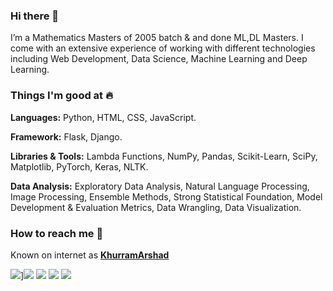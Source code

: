 ### Hi there 👋
I’m a Mathematics Masters of 2005 batch & and done ML,DL Masters. I come with an extensive experience of working with different technologies including Web Development, Data Science, Machine Learning and Deep Learning.

### Things I'm good at :fire:
**Languages:**  Python, HTML, CSS, JavaScript.

**Framework:** Flask, Django.

**Libraries & Tools:** Lambda Functions, NumPy, Pandas, Scikit-Learn, SciPy, Matplotlib, PyTorch, Keras, NLTK.

**Data Analysis:** Exploratory Data Analysis, Natural Language Processing, Image Processing, Ensemble Methods, Strong Statistical Foundation, Model Development & Evaluation Metrics, Data Wrangling, Data Visualization.

### How to reach me 📱
Known on internet as [**KhurramArshad**](https://www.google.com/search?q=prof.+khurram+arshad&source=lmns&bih=625&biw=1366&rlz=1C1CHBD_enPK857PK857&hl=en&sa=X&ved=2ahUKEwjms5SVg5fsAhXR_IUKHQ-SCDcQ_AUoAHoECAEQAA)

<img target="_blank" src="https://img.icons8.com/cotton/64/000000/whatsapp--v4.png"/>][<img target="_blank" src="https://img.icons8.com/doodle/64/000000/skype--v1.png"/>](https://skype.com/) [<img target="_blank" src="https://img.icons8.com/doodle/64/000000/linkedin-circled.png"/>](https://www.linkedin.com/) [<img target="_blank" src="https://img.icons8.com/dusk/64/000000/domain.png"/>](https://www.educationcity.live/) [<img src="https://img.icons8.com/dusk/64/000000/medium-new.png"/>](https://medium.com/)
<!--
**KhurramArshad/KhurramArshad** is a ✨ _special_ ✨ repository because its `README.md` (this file) appears on your GitHub profile.

Here are some ideas to get you started:

- 🔭 I’m currently working on ...
- 🌱 I’m currently learning ...
- 👯 I’m looking to collaborate on ...
- 🤔 I’m looking for help with ...
- 💬 Ask me about ...
- 📫 How to reach me: ...
- 😄 Pronouns: ...
- ⚡ Fun fact: ...
-->
